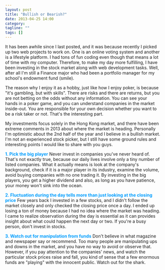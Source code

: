 ```yaml
---
layout: post
title: "Bullish or Bearish?"
date: 2013-04-25 14:00
category:
tagline: ""
tags: []
---
```


It has been awhile since I last posted, and it was because recently I picked up two web projects to work on. One is an online voting system and another is a lifestyle platform. I had tons of fun coding even though that means a lot of time with my computer. Therefore, to make my day more fulfilling, I have been investing in the stock market along with web development tasks. Well, after all I'm still a Finance major who had been a portfolio manager for my school's endowment fund (smile).

The reason why I enjoy it as a hobby, just like how I enjoy poker, is because "it's gambling, but with skills". There are risks and there are returns, but you are not betting on the odds without any information. You can see your hands in a poker game, and you can understand companies in the market inside-out. You are responsible for your own decision whether you want to be a risk taker or not. That's the interesting part.

My investments focus solely in the Hong Kong market, and there have been extreme comments in 2013 about where the market is heading. Personally I'm optimistic about the 2nd half of the year and I believe in a bullish market. I'm not an experienced stock picker, but I still have some ground rules and interesting points I would like to share with you guys.

<span style="color: #009dff; font-weight: bold;">1. Pick the big player</span>
Never invest in companies you've never heard of. That's not exactly true, because our daily lives involve only a tiny number of listed companies. What it actually means is look at the company's background, check if it is a major player in its industry, examine the volume, avoid buying companies with no one trading it. By investing in the big players, you get a higher dividend and also, as long as you have patience, your money won't sink into the ocean.

<span style="color: #009dff; font-weight: bold;">2. Fluctuation during the day tells more than just looking at the closing price</span>
Few years back I invested in a few stocks, and I didn't follow the market closely and only checked the closing price once a day. I ended up losing a ton of money because I had no idea where the market was heading. I came to realize observation during the day is essential as it can provides insight about what could happen the next day or two. If you're a busy person, don't invest in stocks.

<span style="color: #009dff; font-weight: bold;">3. Watch out for manipulation from funds</span>
Don't believe in what magazine and newspaper say or recommend. Too many people are manipulating ups and downs in the market, and you have no way to avoid or observe that. However, if you pay attention to the companies' news, and watch the particular stock prices raise and fall, you kind of sense that a few enormous funds are "playing" with the innocent public. Watch out for the shark.
